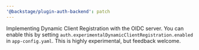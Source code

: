 ```yaml
---
'@backstage/plugin-auth-backend': patch
---
```


Implementing Dynamic Client Registration with the OIDC server. You can enable this by setting `auth.experimentalDynamicClientRegistration.enabled` in `app-config.yaml`. This is highly experimental, but feedback welcome.

